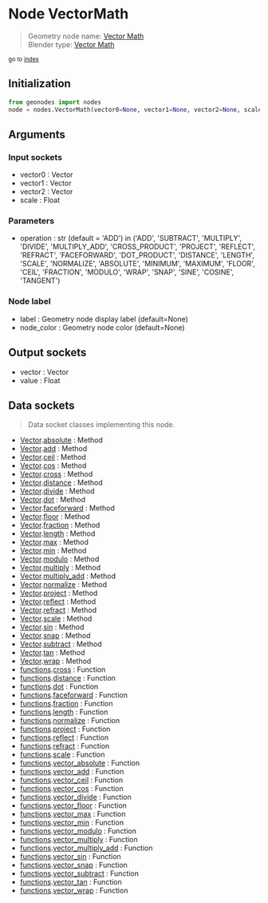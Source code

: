 
# Node VectorMath

> Geometry node name: [Vector Math](https://docs.blender.org/manual/en/latest/modeling/geometry_nodes/vector/vector_math.html)<br>
  Blender type: [Vector Math](https://docs.blender.org/api/current/bpy.types.ShaderNodeVectorMath.html)
  
<sub>go to [index](/docs/index.md)</sub>

## Initialization

```python
from geonodes import nodes
node = nodes.VectorMath(vector0=None, vector1=None, vector2=None, scale=None, operation='ADD', label=None, node_color=None)
```



## Arguments


### Input sockets

- vector0 : Vector
- vector1 : Vector
- vector2 : Vector
- scale : Float

### Parameters

- operation : str (default = 'ADD') in ('ADD', 'SUBTRACT', 'MULTIPLY', 'DIVIDE', 'MULTIPLY_ADD', 'CROSS_PRODUCT', 'PROJECT', 'REFLECT', 'REFRACT', 'FACEFORWARD', 'DOT_PRODUCT', 'DISTANCE', 'LENGTH', 'SCALE', 'NORMALIZE', 'ABSOLUTE', 'MINIMUM', 'MAXIMUM', 'FLOOR', 'CEIL', 'FRACTION', 'MODULO', 'WRAP', 'SNAP', 'SINE', 'COSINE', 'TANGENT')

### Node label

- label : Geometry node display label (default=None)
- node_color : Geometry node color (default=None)

## Output sockets

- vector : Vector
- value : Float

## Data sockets

> Data socket classes implementing this node.
  
  
- [Vector](/docs/sockets/Vector.md).[absolute](/docs/sockets/Vector.md#absolute) : Method
- [Vector](/docs/sockets/Vector.md).[add](/docs/sockets/Vector.md#add) : Method
- [Vector](/docs/sockets/Vector.md).[ceil](/docs/sockets/Vector.md#ceil) : Method
- [Vector](/docs/sockets/Vector.md).[cos](/docs/sockets/Vector.md#cos) : Method
- [Vector](/docs/sockets/Vector.md).[cross](/docs/sockets/Vector.md#cross) : Method
- [Vector](/docs/sockets/Vector.md).[distance](/docs/sockets/Vector.md#distance) : Method
- [Vector](/docs/sockets/Vector.md).[divide](/docs/sockets/Vector.md#divide) : Method
- [Vector](/docs/sockets/Vector.md).[dot](/docs/sockets/Vector.md#dot) : Method
- [Vector](/docs/sockets/Vector.md).[faceforward](/docs/sockets/Vector.md#faceforward) : Method
- [Vector](/docs/sockets/Vector.md).[floor](/docs/sockets/Vector.md#floor) : Method
- [Vector](/docs/sockets/Vector.md).[fraction](/docs/sockets/Vector.md#fraction) : Method
- [Vector](/docs/sockets/Vector.md).[length](/docs/sockets/Vector.md#length) : Method
- [Vector](/docs/sockets/Vector.md).[max](/docs/sockets/Vector.md#max) : Method
- [Vector](/docs/sockets/Vector.md).[min](/docs/sockets/Vector.md#min) : Method
- [Vector](/docs/sockets/Vector.md).[modulo](/docs/sockets/Vector.md#modulo) : Method
- [Vector](/docs/sockets/Vector.md).[multiply](/docs/sockets/Vector.md#multiply) : Method
- [Vector](/docs/sockets/Vector.md).[multiply_add](/docs/sockets/Vector.md#multiply_add) : Method
- [Vector](/docs/sockets/Vector.md).[normalize](/docs/sockets/Vector.md#normalize) : Method
- [Vector](/docs/sockets/Vector.md).[project](/docs/sockets/Vector.md#project) : Method
- [Vector](/docs/sockets/Vector.md).[reflect](/docs/sockets/Vector.md#reflect) : Method
- [Vector](/docs/sockets/Vector.md).[refract](/docs/sockets/Vector.md#refract) : Method
- [Vector](/docs/sockets/Vector.md).[scale](/docs/sockets/Vector.md#scale) : Method
- [Vector](/docs/sockets/Vector.md).[sin](/docs/sockets/Vector.md#sin) : Method
- [Vector](/docs/sockets/Vector.md).[snap](/docs/sockets/Vector.md#snap) : Method
- [Vector](/docs/sockets/Vector.md).[subtract](/docs/sockets/Vector.md#subtract) : Method
- [Vector](/docs/sockets/Vector.md).[tan](/docs/sockets/Vector.md#tan) : Method
- [Vector](/docs/sockets/Vector.md).[wrap](/docs/sockets/Vector.md#wrap) : Method
- [functions](/docs/sockets/functions.md).[cross](/docs/sockets/functions.md#cross) : Function
- [functions](/docs/sockets/functions.md).[distance](/docs/sockets/functions.md#distance) : Function
- [functions](/docs/sockets/functions.md).[dot](/docs/sockets/functions.md#dot) : Function
- [functions](/docs/sockets/functions.md).[faceforward](/docs/sockets/functions.md#faceforward) : Function
- [functions](/docs/sockets/functions.md).[fraction](/docs/sockets/functions.md#fraction) : Function
- [functions](/docs/sockets/functions.md).[length](/docs/sockets/functions.md#length) : Function
- [functions](/docs/sockets/functions.md).[normalize](/docs/sockets/functions.md#normalize) : Function
- [functions](/docs/sockets/functions.md).[project](/docs/sockets/functions.md#project) : Function
- [functions](/docs/sockets/functions.md).[reflect](/docs/sockets/functions.md#reflect) : Function
- [functions](/docs/sockets/functions.md).[refract](/docs/sockets/functions.md#refract) : Function
- [functions](/docs/sockets/functions.md).[scale](/docs/sockets/functions.md#scale) : Function
- [functions](/docs/sockets/functions.md).[vector_absolute](/docs/sockets/functions.md#vector_absolute) : Function
- [functions](/docs/sockets/functions.md).[vector_add](/docs/sockets/functions.md#vector_add) : Function
- [functions](/docs/sockets/functions.md).[vector_ceil](/docs/sockets/functions.md#vector_ceil) : Function
- [functions](/docs/sockets/functions.md).[vector_cos](/docs/sockets/functions.md#vector_cos) : Function
- [functions](/docs/sockets/functions.md).[vector_divide](/docs/sockets/functions.md#vector_divide) : Function
- [functions](/docs/sockets/functions.md).[vector_floor](/docs/sockets/functions.md#vector_floor) : Function
- [functions](/docs/sockets/functions.md).[vector_max](/docs/sockets/functions.md#vector_max) : Function
- [functions](/docs/sockets/functions.md).[vector_min](/docs/sockets/functions.md#vector_min) : Function
- [functions](/docs/sockets/functions.md).[vector_modulo](/docs/sockets/functions.md#vector_modulo) : Function
- [functions](/docs/sockets/functions.md).[vector_multiply](/docs/sockets/functions.md#vector_multiply) : Function
- [functions](/docs/sockets/functions.md).[vector_multiply_add](/docs/sockets/functions.md#vector_multiply_add) : Function
- [functions](/docs/sockets/functions.md).[vector_sin](/docs/sockets/functions.md#vector_sin) : Function
- [functions](/docs/sockets/functions.md).[vector_snap](/docs/sockets/functions.md#vector_snap) : Function
- [functions](/docs/sockets/functions.md).[vector_subtract](/docs/sockets/functions.md#vector_subtract) : Function
- [functions](/docs/sockets/functions.md).[vector_tan](/docs/sockets/functions.md#vector_tan) : Function
- [functions](/docs/sockets/functions.md).[vector_wrap](/docs/sockets/functions.md#vector_wrap) : Function
  
